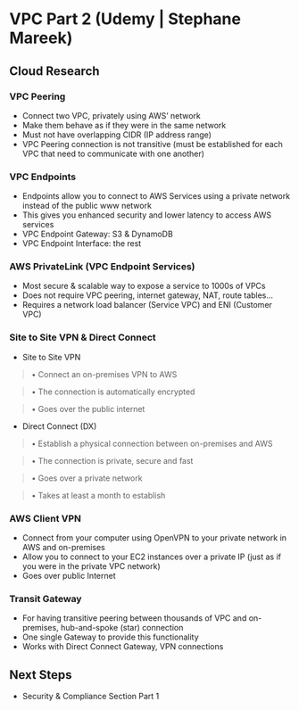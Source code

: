 
# VPC Part 2 (Udemy | Stephane Mareek)

## Cloud Research

### VPC Peering
- Connect two VPC, privately using 
AWS’ network
- Make them behave as if they were 
in the same network
- Must not have overlapping CIDR (IP 
address range)
- VPC Peering connection is not 
transitive (must be established for 
each VPC that need to 
communicate with one another)

### VPC Endpoints
- Endpoints allow you to connect to AWS 
Services using a private network instead 
of the public www network
- This gives you enhanced security and 
lower latency to access AWS services
- VPC Endpoint Gateway: S3 & DynamoDB
- VPC Endpoint Interface: the rest

### AWS PrivateLink (VPC Endpoint Services)
- Most secure & scalable way to expose a service to 1000s of VPCs
- Does not require VPC peering, internet gateway, NAT, route tables…
- Requires a network load balancer (Service VPC) and ENI (Customer VPC)


### Site to Site VPN & Direct Connect
- Site to Site VPN
> • Connect an on-premises VPN to AWS

> • The connection is automatically encrypted

> • Goes over the public internet

- Direct Connect (DX)
> • Establish a physical connection between  on-premises and AWS

> • The connection is private, secure and fast

> • Goes over a private network

> • Takes at least a month to establish

### AWS Client VPN
- Connect from your computer using OpenVPN to your private network 
in AWS and on-premises
- Allow you to connect to your EC2 instances over a private IP (just as if 
you were in the private VPC network)
- Goes over public Internet

### Transit Gateway
- For having transitive peering 
between thousands of VPC and 
on-premises, hub-and-spoke (star) 
connection
- One single Gateway to provide 
this functionality
- Works with Direct Connect 
Gateway, VPN connections

## Next Steps

- Security & Compliance Section Part 1
